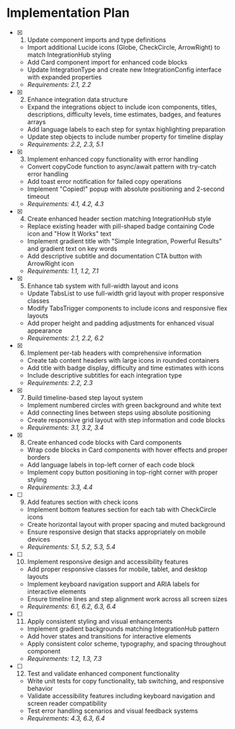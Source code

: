 # Implementation Plan

- [x] 1. Update component imports and type definitions
  - Import additional Lucide icons (Globe, CheckCircle, ArrowRight) to match IntegrationHub styling
  - Add Card component import for enhanced code blocks
  - Update IntegrationType and create new IntegrationConfig interface with expanded properties
  - _Requirements: 2.1, 2.2_

- [x] 2. Enhance integration data structure
  - Expand the integrations object to include icon components, titles, descriptions, difficulty levels, time estimates, badges, and features arrays
  - Add language labels to each step for syntax highlighting preparation
  - Update step objects to include number property for timeline display
  - _Requirements: 2.2, 2.3, 5.1_

- [x] 3. Implement enhanced copy functionality with error handling
  - Convert copyCode function to async/await pattern with try-catch error handling
  - Add toast error notification for failed copy operations
  - Implement "Copied!" popup with absolute positioning and 2-second timeout
  - _Requirements: 4.1, 4.2, 4.3_

- [x] 4. Create enhanced header section matching IntegrationHub style
  - Replace existing header with pill-shaped badge containing Code icon and "How It Works" text
  - Implement gradient title with "Simple Integration, Powerful Results" and gradient text on key words
  - Add descriptive subtitle and documentation CTA button with ArrowRight icon
  - _Requirements: 1.1, 1.2, 7.1_

- [x] 5. Enhance tab system with full-width layout and icons
  - Update TabsList to use full-width grid layout with proper responsive classes
  - Modify TabsTrigger components to include icons and responsive flex layouts
  - Add proper height and padding adjustments for enhanced visual appearance
  - _Requirements: 2.1, 2.2, 6.2_

- [x] 6. Implement per-tab headers with comprehensive information
  - Create tab content headers with large icons in rounded containers
  - Add title with badge display, difficulty and time estimates with icons
  - Include descriptive subtitles for each integration type
  - _Requirements: 2.2, 2.3_

- [x] 7. Build timeline-based step layout system
  - Implement numbered circles with green background and white text
  - Add connecting lines between steps using absolute positioning
  - Create responsive grid layout with step information and code blocks
  - _Requirements: 3.1, 3.2, 3.4_

- [x] 8. Create enhanced code blocks with Card components
  - Wrap code blocks in Card components with hover effects and proper borders
  - Add language labels in top-left corner of each code block
  - Implement copy button positioning in top-right corner with proper styling
  - _Requirements: 3.3, 4.4_

- [ ] 9. Add features section with check icons
  - Implement bottom features section for each tab with CheckCircle icons
  - Create horizontal layout with proper spacing and muted background
  - Ensure responsive design that stacks appropriately on mobile devices
  - _Requirements: 5.1, 5.2, 5.3, 5.4_

- [ ] 10. Implement responsive design and accessibility features
  - Add proper responsive classes for mobile, tablet, and desktop layouts
  - Implement keyboard navigation support and ARIA labels for interactive elements
  - Ensure timeline lines and step alignment work across all screen sizes
  - _Requirements: 6.1, 6.2, 6.3, 6.4_

- [ ] 11. Apply consistent styling and visual enhancements
  - Implement gradient backgrounds matching IntegrationHub pattern
  - Add hover states and transitions for interactive elements
  - Apply consistent color scheme, typography, and spacing throughout component
  - _Requirements: 1.2, 1.3, 7.3_

- [ ] 12. Test and validate enhanced component functionality
  - Write unit tests for copy functionality, tab switching, and responsive behavior
  - Validate accessibility features including keyboard navigation and screen reader compatibility
  - Test error handling scenarios and visual feedback systems
  - _Requirements: 4.3, 6.3, 6.4_